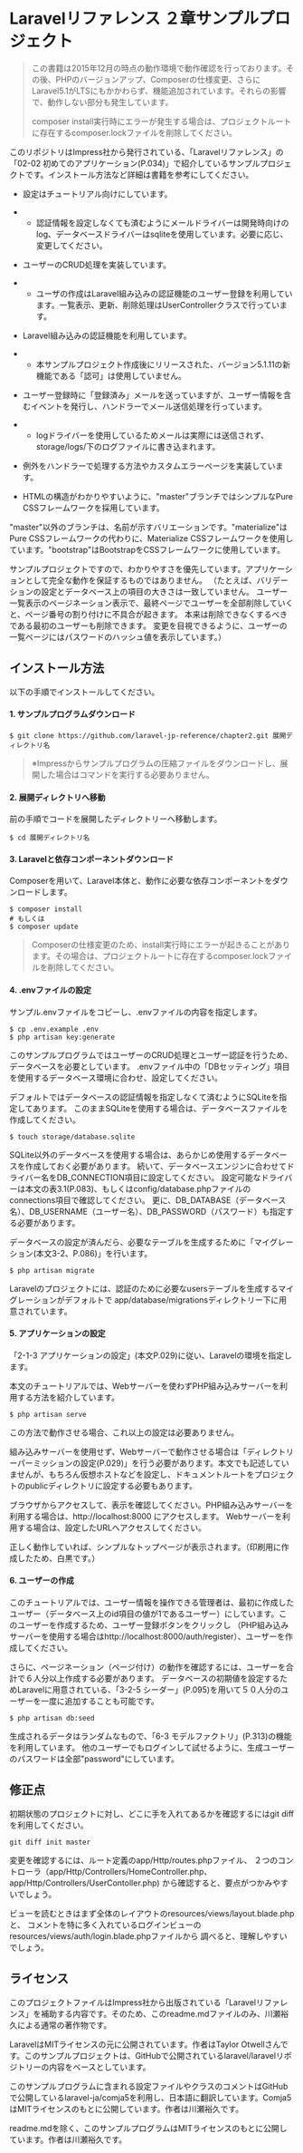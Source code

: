 Laravelリファレンス ２章サンプルプロジェクト
============================================

> この書籍は2015年12月の時点の動作環境で動作確認を行っております。その後、PHPのバージョンアップ、Composerの仕様変更、さらにLaravel5.1がLTSにもかかわらず、機能追加されています。それらの影響で、動作しない部分も発生しています。
>
> composer install実行時にエラーが発生する場合は、プロジェクトルートに存在するcomposer.lockファイルを削除してください。

このリポジトリはImpress社から発行されている、「Laravelリファレンス」の「02-02 初めてのアプリケーション(P.034)」で紹介しているサンプルプロジェクトです。インストール方法など詳細は書籍を参考にしてください。

* 設定はチュートリアル向けにしています。
*  * 認証情報を設定しなくても済むようにメールドライバーは開発時向けのlog、データベースドライバーはsqliteを使用しています。必要に応じ、変更してください。

* ユーザーのCRUD処理を実装しています。
*  * ユーザの作成はLaravel組み込みの認証機能のユーザー登録を利用しています。一覧表示、更新、削除処理はUserControllerクラスで行っています。

* Laravel組み込みの認証機能を利用しています。
*  * 本サンプルプロジェクト作成後にリリースされた、バージョン5.1.11の新機能である「認可」は使用していません。

* ユーザー登録時に「登録済み」メールを送っていますが、ユーザー情報を含むイベントを発行し、ハンドラーでメール送信処理を行っています。
*  * logドライバーを使用しているためメールは実際には送信されず、storage/logs/下のログファイルに書き込まれます。

* 例外をハンドラーで処理する方法やカスタムエラーページを実装しています。

* HTMLの構造がわかりやすいように、"master"ブランチではシンプルなPure CSSフレームワークを採用しています。

"master"以外のブランチは、名前が示すバリエーションです。"materialize"はPure CSSフレームワークの代わりに、Materialize CSSフレームワークを使用しています。"bootstrap"はBootstrapをCSSフレームワークに使用しています。

サンプルプロジェクトですので、わかりやすさを優先しています。アプリケーションとして完全な動作を保証するものではありません。
（たとえば、バリデーションの設定とデータベース上の項目の大きさは一致していません。
ユーザー一覧表示のページネーション表示で、最終ページでユーザーを全部削除していくと、ページ番号の割り付けに不具合が起きます。
本来は削除できなくするべきである最初のユーザーも削除できます。
変更を目視できるように、ユーザーの一覧ページにはパスワードのハッシュ値を表示しています。）

## インストール方法

以下の手順でインストールしてください。

#### 1. サンプルプログラムダウンロード

````
$ git clone https://github.com/laravel-jp-reference/chapter2.git 展開ディレクトリ名
````

> ※Impressからサンプルプログラムの圧縮ファイルをダウンロードし、展開した場合はコマンドを実行する必要ありません。

#### 2. 展開ディレクトリへ移動

前の手順でコードを展開したディレクトリーへ移動します。

````
$ cd 展開ディレクトリ名
````

#### 3. Laravelと依存コンポーネントダウンロード

Composerを用いて、Laravel本体と、動作に必要な依存コンポーネントをダウンロードします。

````
$ composer install
# もしくは
$ composer update
````
> Composerの仕様変更のため、install実行時にエラーが起きることがあります。その場合は、プロジェクトルートに存在するcomposer.lockファイルを削除してください。

#### 4. .envファイルの設定

サンプル.envファイルをコピーし、.envファイルの内容を指定します。

````
$ cp .env.example .env
$ php artisan key:generate
````

このサンプルプログラムではユーザーのCRUD処理とユーザー認証を行うため、データベースを必要としています。
.envファイル中の「DBセッティング」項目を使用するデータベース環境に合わせ、設定してください。

デフォルトではデータベースの認証情報を指定しなくて済むようにSQLiteを指定してあります。
このままSQLiteを使用する場合は、データベースファイルを作成してください。

````
$ touch storage/database.sqlite
````

SQLite以外のデータベースを使用する場合は、あらかじめ使用するデータベースを作成しておく必要があります。
続いて、データベースエンジンに合わせてドライバー名をDB_CONNECTION項目に設定してください。
設定可能なドライバーは本文の表3.1(P.083)、もしくはconfig/database.phpファイルのconnections項目で確認してください。
更に、DB_DATABASE（データベース名）、DB_USERNAME（ユーザー名）、DB_PASSWORD（パスワード）も指定する必要があります。

データベースの設定が済んだら、必要なテーブルを生成するために「マイグレーション(本文3-2、P.086)」を行います。

````
$ php artisan migrate
````

Laravelのプロジェクトには、認証のために必要なusersテーブルを生成するマイグレーションがデフォルトで
app/database/migrationsディレクトリー下に用意されています。

#### 5. アプリケーションの設定

「2-1-3 アプリケーションの設定」(本文P.029)に従い、Laravelの環境を指定します。

本文のチュートリアルでは、Webサーバーを使わずPHP組み込みサーバーを利用する方法を紹介しています。

````
$ php artisan serve
````

この方法で動作させる場合、これ以上の設定は必要ありません。

組み込みサーバーを使用せず、Webサーバーで動作させる場合は「ディレクトリーパーミッションの設定(P.029)」を行う必要があります。本文でも記述していませんが、もちろん仮想ホストなどを設定し、ドキュメントルートをプロジェクトのpublicディレクトリに設定する必要もあります。

ブラウザからアクセスして、表示を確認してください。PHP組み込みサーバーを利用する場合は、http://localhost:8000 にアクセスします。
Webサーバーを利用する場合は、設定したURLへアクセスしてください。

正しく動作していれば、シンプルなトップページが表示されます。（印刷用に作成したため、白黒です。）

#### 6. ユーザーの作成

このチュートリアルでは、ユーザー情報を操作できる管理者は、最初に作成したユーザー（データベース上のid項目の値が1であるユーザー）にしています。このユーザーを作成するため、ユーザー登録ボタンをクリックし
（PHP組み込みサーバーを使用する場合はhttp://localhost:8000/auth/register）、ユーザーを作成してください。

さらに、ページネーション（ページ付け）の動作を確認するには、ユーザーを合計で６人分以上作成する必要があります。
データベースの初期値を設定するためLaravelに用意されている、「3-2-5 シーダー」(P.095)を用いて５０人分のユーザーを一度に追加することも可能です。

````
$ php artisan db:seed
````

生成されるデータはランダムなもので、「6-3 モデルファクトリ」(P.313)の機能を利用しています。
他のユーザーでもログインして試せるように、生成ユーザーのパスワードは全部"password"にしています。

## 修正点

初期状態のプロジェクトに対し、どこに手を入れてあるかを確認するにはgit diffを利用してください。

~~~
git diff init master
~~~

変更を確認するには、ルート定義のapp/Http/routes.phpファイル、
２つのコントローラ（app/Http/Controllers/HomeController.php、app/Http/Controllers/UserContoller.php)
から確認すると、要点がつかみやすいでしょう。

ビューを読むときはまず全体のレイアウトのresources/views/layout.blade.phpと、
コメントを特に多く入れているログインビューのresources/views/auth/login.blade.phpファイルから
調べると、理解しやすいでしょう。

## ライセンス

このプロジェクトファイルはImpress社から出版されている「Laravelリファレンス」を補助する内容です。そのため、このreadme.mdファイルのみ、川瀬裕久による通常の著作物です。

LaravelはMITライセンスの元に公開されています。作者はTaylor Otwellさんです。このサンプルプロジェクトは、GitHubで公開されているlaravel/laravelリポジトリーの内容をベースとしています。

このサンプルプログラムに含まれる設定ファイルやクラスのコメントはGitHubで公開しているlaravel-ja/comja5を利用し、日本語に翻訳しています。Comja5はMITライセンスのもとに公開しています。作者は川瀬裕久です。

readme.mdを除く、このサンプルプログラムはMITライセンスのもとに公開しています。作者は川瀬裕久です。
